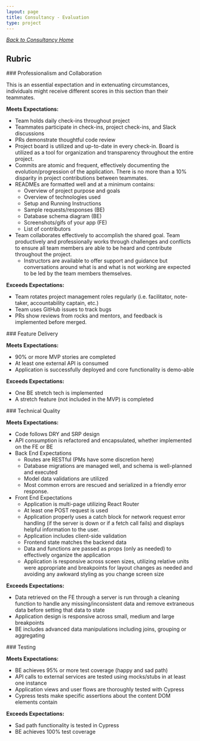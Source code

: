 ```yaml
---
layout: page
title: Consultancy - Evaluation
type: project
---
```


_[Back to Consultancy Home](./index)_ 

## Rubric

<section class="dropdown">
### Professionalism and Collaboration

This is an essential expectation and in extenuating circumstances, individuals might receive different scores in this section than their teammates. 

**Meets Expectations:**

* Team holds daily check-ins throughout project
* Teammates participate in check-ins, project check-ins, and Slack discussions
* PRs demonstrate thoughtful code review
* Project board is utilized and up-to-date in every check-in. Board is utilized as a tool for organization and transparency throughout the entire project. 
* Commits are atomic and frequent, effectively documenting the evolution/progression of the application. There is no more than a 10% disparity in project contributions between teammates.
* READMEs are formatted well and at a minimum contains:
  - Overview of project purpose and goals
  - Overview of technologies used
  - Setup and Running Instructions
  - Sample requests/responses (BE)
  - Database schema diagram (BE)
  - Screenshots/gifs of your app (FE)
  - List of contributors
* Team collaborates effectively to accomplish the shared goal. Team productively and professionally works through challenges and conflicts to ensure all team members are able to be heard and contribute throughout the project.
  - Instructors are available to offer support and guidance but conversations around what is and what is not working are expected to be led by the team members themselves.

**Exceeds Expectations:**

* Team rotates project management roles regularly (i.e. facilitator, note-taker, accountability captain, etc.)
* Team uses GitHub issues to track bugs
* PRs show reviews from rocks and mentors, and feedback is implemented before merged.

</section>

<section class="dropdown">
### Feature Delivery

**Meets Expectations:**

* 90% or more MVP stories are completed
* At least one external API is consumed
* Application is successfully deployed and core functionality is demo-able

**Exceeds Expectations:**

* One BE stretch tech is implemented
* A stretch feature (not included in the MVP) is completed

</section>


<section class="dropdown">
### Technical Quality

**Meets Expectations:**
<!-- TO-DO FE instructor opinions here would be very helpful! -->
* Code follows DRY and SRP design
* API consumption is refactored and encapsulated, whether implemented on the FE or BE
* Back End Expectations
  - Routes are RESTful (PMs have some discretion here)
  - Database migrations are managed well, and schema is well-planned and executed
  - Model data validations are utilized
  - Most common errors are rescued and serialized in a friendly error response.
* Front End Expectations
  - Application is multi-page utilizing React Router
  - At least one POST request is used
  - Application properly uses a catch block for network request error handling (if the server is down or if a fetch call fails) and displays helpful information to the user.
  - Application includes client-side validation
  - Frontend state matches the backend data
  - Data and functions are passed as props (only as needed) to effectively organize the application
  - Application is responsive across sceen sizes, utilizing relative units were appropriate and breakpoints for layout changes as needed and avoiding any awkward styling as you change screen size

**Exceeds Expectations:**

* Data retrieved on the FE through a server is run through a cleaning function to handle any missing/inconsistent data and remove extraneous data before setting that data to state
* Application design is responsive across small, medium and large breakpoints
* BE includes advanced data manipulations including joins, grouping or aggregating
</section>

<section class="dropdown">
### Testing

**Meets Expectations:**

* BE achieves 95% or more test coverage (happy and sad path)
* API calls to external services are tested using mocks/stubs in at least one instance
* Application views and user flows are thoroughly tested with Cypress
* Cypress tests make specific assertions about the content DOM elements contain

**Exceeds Expectations:**

* Sad path functionality is tested in Cypress
* BE achieves 100% test coverage

</section>
